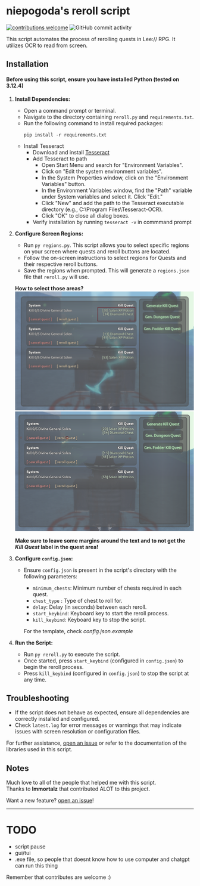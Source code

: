 # niepogoda's reroll script

[![contributions welcome](https://img.shields.io/badge/contributions-welcome-brightgreen.svg?style=flat)](https://github.com/dwyl/esta/issues) ![GitHub commit activity](https://img.shields.io/github/commit-activity/m/0e8/niepogodasreroll)

This script automates the process of rerolling quests in Lee:// RPG. It utilizes OCR to read from screen.
## Installation

#### Before using this script, ensure you have installed Python (tested on 3.12.4)

1. **Install Dependencies:**
   - Open a command prompt or terminal.
   - Navigate to the directory containing `reroll.py` and `requirements.txt`.
   - Run the following command to install required packages:
     ```
     pip install -r requirements.txt
     ```
   - Install Tesseract
      - Download and install [Tesseract](https://tesseract-ocr.github.io/tessdoc/Installation.html)
      - Add Tesseract to path
         - Open Start Menu and search for "Environment Variables".
         - Click on "Edit the system environment variables".
         - In the System Properties window, click on the "Environment Variables" button.
         - In the Environment Variables window, find the "Path" variable under System variables and select it. Click "Edit."
         - Click "New" and add the path to the Tesseract executable directory (e.g., C:\Program Files\Tesseract-OCR).
         - Click "OK" to close all dialog boxes.
       - Verify installation by running `tesseract -v` in commmand prompt

2. **Configure Screen Regions:**
   - Run `py regions.py`. This script allows you to select specific regions on your screen where quests and reroll buttons are located.
   - Follow the on-screen instructions to select regions for Quests and their respective reroll buttons.
   - Save the regions when prompted. This will generate a `regions.json` file that `reroll.py` will use.

   **How to select those areas?** <br>
   <img src="./img/questarea.png"> <br>
   <img src="./img/buttonarea.png"> <br>

   **Make sure to leave some margins around the text and to not get the *Kill Quest* label in the quest area!**

3. **Configure `config.json`:**
   - Ensure `config.json` is present in the script's directory with the following parameters:
     - `minimum_chests`: Minimum number of chests required in each quest.
     - `chest_type` : Type of chest to roll for.
     - `delay`: Delay (in seconds) between each reroll.
     - `start_keybind`: Keyboard key to start the reroll process.
     - `kill_keybind`: Keyboard key to stop the script.

     For the template, check *config.json.example*

4. **Run the Script:**
   - Run `py reroll.py` to execute the script.
   - Once started, press `start_keybind` (configured in `config.json`) to begin the reroll process.
   - Press `kill_keybind` (configured in `config.json`) to stop the script at any time.
## Troubleshooting

- If the script does not behave as expected, ensure all dependencies are correctly installed and configured.
- Check `latest.log` for error messages or warnings that may indicate issues with screen resolution or configuration files.

For further assistance, [open an issue](https://github.com/0e8/niepogodasreroll/issues) or refer to the documentation of the libraries used in this script.

## Notes
Much love to all of the people that helped me with this script.  
Thanks to **lmmortalz** that contributed ALOT to this project.

Want a new feature? [open an issue](https://github.com/0e8/niepogodasreroll/issues)!

---

# TODO
   - script pause
   - gui/tui
   - .exe file, so people that doesnt know how to use computer and chatgpt can run this thing

Remember that contributes are welcome :)
